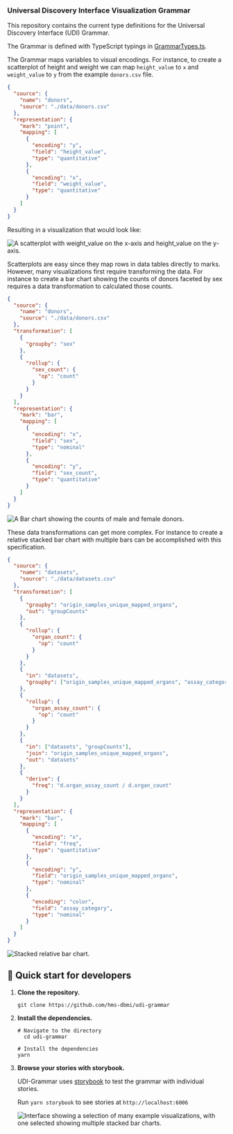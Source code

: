 ### Universal Discovery Interface Visualization Grammar

This repository contains the current type definitions for the Universal Discovery Interface (UDI) Grammar.

The Grammar is defined with TypeScript typings in [GrammarTypes.ts](./src/stores/GrammarTypes.ts).

The Grammar maps variables to visual encodings. For instance, to create a scatterplot of height and weight we can map `height_value` to `x` and `weight_value` to `y` from the example `donors.csv` file.

```json
{
  "source": {
    "name": "donors",
    "source": "./data/donors.csv"
  },
  "representation": {
    "mark": "point",
    "mapping": [
      {
        "encoding": "y",
        "field": "height_value",
        "type": "quantitative"
      },
      {
        "encoding": "x",
        "field": "weight_value",
        "type": "quantitative"
      }
    ]
  }
}
```

Resulting in a visualization that would look like:

![A scatterplot with weight_value on the x-axis and height_value on the y-axis.](./docs/scatterplot.png)

Scatterplots are easy since they map rows in data tables directly to marks. However, many visualizations first require transforming the data. For instance to create a bar chart showing the counts of donors faceted by sex requires a data transformation to calculated those counts.

```json
{
  "source": {
    "name": "donors",
    "source": "./data/donors.csv"
  },
  "transformation": [
    {
      "groupby": "sex"
    },
    {
      "rollup": {
        "sex_count": {
          "op": "count"
        }
      }
    }
  ],
  "representation": {
    "mark": "bar",
    "mapping": [
      {
        "encoding": "x",
        "field": "sex",
        "type": "nominal"
      },
      {
        "encoding": "y",
        "field": "sex_count",
        "type": "quantitative"
      }
    ]
  }
}
```

![A Bar chart showing the counts of male and female donors.](./docs/bar_chart_sex.png)

These data transformations can get more complex. For instance to create a relative stacked bar chart with multiple bars can be accomplished with this specification.

```json
{
  "source": {
    "name": "datasets",
    "source": "./data/datasets.csv"
  },
  "transformation": [
    {
      "groupby": "origin_samples_unique_mapped_organs",
      "out": "groupCounts"
    },
    {
      "rollup": {
        "organ_count": {
          "op": "count"
        }
      }
    },
    {
      "in": "datasets",
      "groupby": ["origin_samples_unique_mapped_organs", "assay_category"]
    },
    {
      "rollup": {
        "organ_assay_count": {
          "op": "count"
        }
      }
    },
    {
      "in": ["datasets", "groupCounts"],
      "join": "origin_samples_unique_mapped_organs",
      "out": "datasets"
    },
    {
      "derive": {
        "freq": "d.organ_assay_count / d.organ_count"
      }
    }
  ],
  "representation": {
    "mark": "bar",
    "mapping": [
      {
        "encoding": "x",
        "field": "freq",
        "type": "quantitative"
      },
      {
        "encoding": "y",
        "field": "origin_samples_unique_mapped_organs",
        "type": "nominal"
      },
      {
        "encoding": "color",
        "field": "assay_category",
        "type": "nominal"
      }
    ]
  }
}
```

![Stacked relative bar chart.](./docs/stacked_relative_bar_chart.png)

## 🚅 Quick start for developers

1.  **Clone the repository.**

    ```shell
    git clone https://github.com/hms-dbmi/udi-grammar
    ```

1.  **Install the dependencies.**

    ```shell
    # Navigate to the directory
      cd udi-grammar

    # Install the dependencies
    yarn
    ```

1.  **Browse your stories with storybook.**

    UDI-Grammar uses [storybook](https://storybook.js.org/) to test the grammar with individual stories.

    Run `yarn storybook` to see stories at `http://localhost:6006`

    ![Interface showing a selection of many example visualizations, with one selected showing multiple stacked bar charts.](./docs/example_storybook.png)
